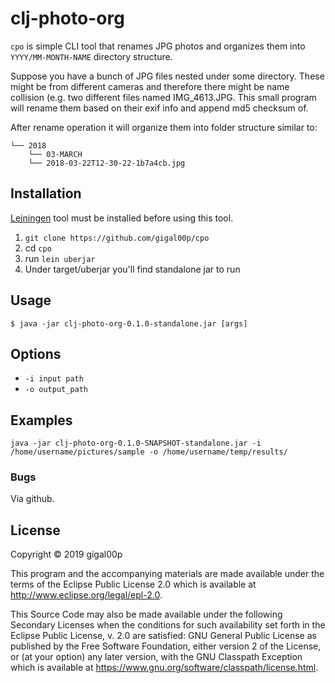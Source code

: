 # clj-photo-org

`cpo` is simple CLI tool that renames JPG photos and organizes them into `YYYY/MM-MONTH-NAME`
directory structure.

Suppose you have a bunch of JPG files nested under some directory. These might be from
different cameras and therefore there might be name collision (e.g. two different files
named IMG_4613.JPG. This small program will rename them based on their exif info and append
md5 checksum of.

After rename operation it will organize them into folder structure similar to:

```.
└── 2018
    └── 03-MARCH
    └── 2018-03-22T12-30-22-1b7a4cb.jpg
```

## Installation

[Leiningen](https://leiningen.org/) tool must be installed before using this tool.

1. `git clone https://github.com/gigal00p/cpo`
2. cd `cpo`
3. run `lein uberjar`
4. Under target/uberjar you'll find standalone jar to run

## Usage

    $ java -jar clj-photo-org-0.1.0-standalone.jar [args]

## Options

* `-i input path`
* `-o output_path`

## Examples

`java -jar clj-photo-org-0.1.0-SNAPSHOT-standalone.jar -i /home/username/pictures/sample -o /home/username/temp/results/`


### Bugs

Via github.

## License

Copyright © 2019 gigal00p

This program and the accompanying materials are made available under the
terms of the Eclipse Public License 2.0 which is available at
http://www.eclipse.org/legal/epl-2.0.

This Source Code may also be made available under the following Secondary
Licenses when the conditions for such availability set forth in the Eclipse
Public License, v. 2.0 are satisfied: GNU General Public License as published by
the Free Software Foundation, either version 2 of the License, or (at your
option) any later version, with the GNU Classpath Exception which is available
at https://www.gnu.org/software/classpath/license.html.
